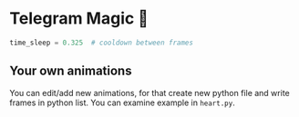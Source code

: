 # Telegram Magic 💛



```python
time_sleep = 0.325  # cooldown between frames
```

## Your own animations
You can edit/add new animations, for that create new python file and write frames in python list. You can examine example in `heart.py`.
